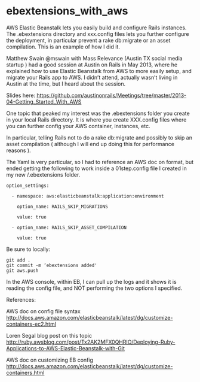 ebextensions_with_aws
=====================

AWS Elastic Beanstalk lets you easily build and configure Rails instances.  The .ebextensions directory and xxx.config files lets you further configure the deployment, in particular prevent a rake db:migrate or an asset compilation.  This is an example of how I did it.

Matthew Swain @mswain with Mass Relevance (Austin TX social media startup ) had a good session at Austin on Rails in May 2013, where he explained how to use Elastic Beanstalk from AWS to more easily setup, and migrate your Rails app to AWS.  I didn’t attend, actually wasn’t living in Austin at the time, but I heard about the session.  

Slides here:
https://github.com/austinonrails/Meetings/tree/master/2013-04-Getting_Started_With_AWS

One topic that peaked my interest was the .ebextensions folder you create in your local Rails directory.  It is where you create XXX.config files where you can further config your AWS container, instances, etc.

In particular, telling Rails not to do a rake db:migrate and possibly to skip an asset compilation ( although I will end up doing this for performance reasons ).

The Yaml is very particular, so I had to reference an AWS doc on format, but ended getting the following to work inside a 01step.config file I created in my new <rails folder>/.ebextensions folder.
```
option_settings:

  - namespace: aws:elasticbeanstalk:application:environment

    option_name: RAILS_SKIP_MIGRATIONS

    value: true

  - option_name: RAILS_SKIP_ASSET_COMPILATION

    value: true
```
Be sure to locally:

```
git add .
git commit -m ‘ebextensions added'
git aws.push
```

In the AWS console, within EB, I can pull up the logs and it shows it is reading the config file, and NOT performing the two options I specified.

References:

AWS doc on config file syntax
http://docs.aws.amazon.com/elasticbeanstalk/latest/dg/customize-containers-ec2.html

Loren Segal blog post on this topic
http://ruby.awsblog.com/post/Tx2AK2MFX0QHRIO/Deploying-Ruby-Applications-to-AWS-Elastic-Beanstalk-with-Git

AWS doc on customizing EB config
http://docs.aws.amazon.com/elasticbeanstalk/latest/dg/customize-containers.html
